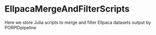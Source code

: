 # EllpacaMergeAndFilterScripts
Here we store Julia scripts to merge and filter Ellpaca datasets output by PORPIDpipeline
